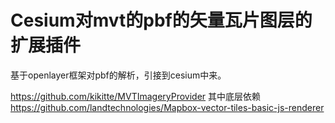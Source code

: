 # Cesium对mvt的pbf的矢量瓦片图层的扩展插件
 

 基于openlayer框架对pbf的解析，引接到cesium中来。 


https://github.com/kikitte/MVTImageryProvider
其中底层依赖 https://github.com/landtechnologies/Mapbox-vector-tiles-basic-js-renderer
